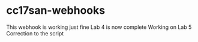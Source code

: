 # cc17san-webhooks

This webhook is working just fine
Lab 4 is now complete
Working on Lab 5
Correction to the script
